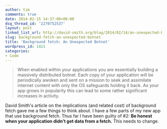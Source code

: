 ```yaml
---
author: tim
comments: true
date: 2014-02-15 14:37:08+00:00
dsq_thread_id: '2270752537'
layout: post
linked_list_url: http://david-smith.org/blog/2014/02/14/an-unexpected-botnet
slug: background-fetch-an-unexpected-botnet
title: 'Background fetch: An Unexpected Botnet'
wordpress_id: 1421
categories:
- Code
---
```


> When enabled within your applications you are essentially building a
massively distributed botnet. Each copy of your application will be
periodically awoken and sent on a mission to seek and assimilate internet
content with only the OS safeguards holding it back. As your app grows in
popularity this can lead to some rather significant increases in activity.

David Smith's article on the implications (and related cost) of background
fetch gave me a few things to think about. I have a few parts of my new app
that use background fetch. Thus far I have been guilty of #2: **Be honest when
your application didn’t get data from a fetch.** This needs to change.

